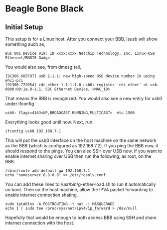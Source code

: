 # Beagle Bone Black

## Initial Setup

This setup is for a Linux host. After you connect your BBB, lsusb will show something such as, 

    Bus 001 Device 019: ID xxxx:xxxx Netchip Technology, Inc. Linux-USB Ethernet/RNDIS Gadge

You would also see, from dmesg|tail,

    [91386.683797] usb 1-1.1: new high-speed USB device number 19 using ehci-pci
    [91386.772054] cdc_ether 1-1.1:1.0 usb0: register 'cdc_ether' at usb-0000:00:1a.0-1.1, CDC Ethernet Device, <MAC_ID>

That means the BBB is recognized. You would also see a new entry for usb0 under ifconfig

    usb0: flags=4163<UP,BROADCAST,RUNNING,MULTICAST>  mtu 1500

Everything looks good until now. Next, run

    ifconfig usb0 192.168.7.1

This will put the usb0 interface on the host machine on the same network as the BBB (which is configured as 192.168.7.2). If you ping the BBB now, it should respond to the pings. You can also SSH over USB now. If you want to enable internet sharing over USB then run the following, as root, on the BBB.

    /sbin/route add default gw 192.168.7.1
    echo "nameserver 8.8.8.8" >> /etc/resolv.conf

You can add these lines to /usr/bin/g-ether-load.sh to run it automatically on boot. Then on the host machine, allow the IPV4 packet forwarding to enable internet connection shating.

    sudo iptables -A POSTROUTING -t nat -j MASQUERADE
    echo 1 | sudo tee /proc/sys/net/ipv4/ip_forward > /dev/null

Hopefully that would be enough to both access BBB using SSH and share internet connection with the host.
